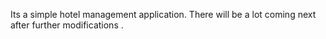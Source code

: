 Its a simple hotel management application. There will be a lot coming next after further modifications .
